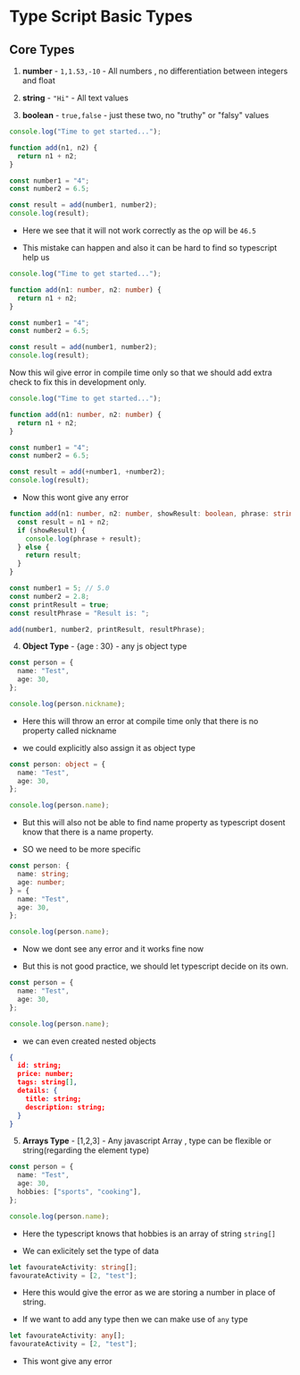 # Type Script Basic Types

## Core Types

1. **number** - `1,1.53,-10` - All numbers , no differentiation between integers and float

2. **string** - `"Hi"` - All text values

3. **boolean** - `true,false` - just these two, no "truthy" or "falsy" values

```ts
console.log("Time to get started...");

function add(n1, n2) {
  return n1 + n2;
}

const number1 = "4";
const number2 = 6.5;

const result = add(number1, number2);
console.log(result);
```

- Here we see that it will not work correctly as the op will be `46.5`

- This mistake can happen and also it can be hard to find so typescript help us

```ts
console.log("Time to get started...");

function add(n1: number, n2: number) {
  return n1 + n2;
}

const number1 = "4";
const number2 = 6.5;

const result = add(number1, number2);
console.log(result);
```

Now this wil give error in compile time only so that we should add extra check to fix this in development only.

```ts
console.log("Time to get started...");

function add(n1: number, n2: number) {
  return n1 + n2;
}

const number1 = "4";
const number2 = 6.5;

const result = add(+number1, +number2);
console.log(result);
```

- Now this wont give any error

```ts
function add(n1: number, n2: number, showResult: boolean, phrase: string) {
  const result = n1 + n2;
  if (showResult) {
    console.log(phrase + result);
  } else {
    return result;
  }
}

const number1 = 5; // 5.0
const number2 = 2.8;
const printResult = true;
const resultPhrase = "Result is: ";

add(number1, number2, printResult, resultPhrase);
```

4. **Object Type** - {age : 30} - any js object type

```ts
const person = {
  name: "Test",
  age: 30,
};

console.log(person.nickname);
```

- Here this will throw an error at compile time only that there is no property called nickname

- we could explicitly also assign it as object type

```ts
const person: object = {
  name: "Test",
  age: 30,
};

console.log(person.name);
```

- But this will also not be able to find name property as typescript dosent know that there is a name property.

- SO we need to be more specific

```ts
const person: {
  name: string;
  age: number;
} = {
  name: "Test",
  age: 30,
};

console.log(person.name);
```

- Now we dont see any error and it works fine now

- But this is not good practice, we should let typescript decide on its own.

```ts
const person = {
  name: "Test",
  age: 30,
};

console.log(person.name);
```

- we can even created nested objects

```json
{
  id: string;
  price: number;
  tags: string[],
  details: {
    title: string;
    description: string;
  }
}
```

5. **Arrays Type** - [1,2,3] - Any javascript Array , type can be flexible or string(regarding the element type)

```ts
const person = {
  name: "Test",
  age: 30,
  hobbies: ["sports", "cooking"],
};

console.log(person.name);
```

- Here the typescript knows that hobbies is an array of string `string[]`

- We can exlicitely set the type of data

```ts
let favourateActivity: string[];
favourateActivity = [2, "test"];
```

- Here this would give the error as we are storing a number in place of string.

- If we want to add any type then we can make use of `any` type

```ts
let favourateActivity: any[];
favourateActivity = [2, "test"];
```

- This wont give any error
